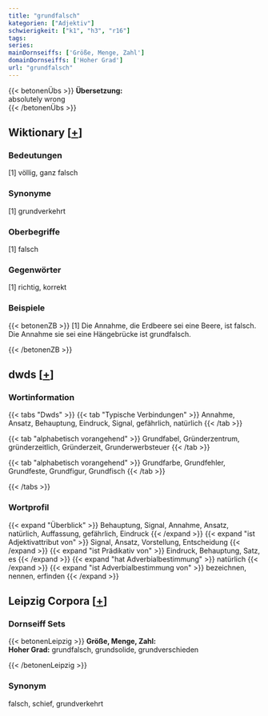 ```yaml
---
title: "grundfalsch"
kategorien: ["Adjektiv"]
schwierigkeit: ["k1", "h3", "r16"]
tags:
series:
mainDornseiffs: ['Größe, Menge, Zahl']
domainDornseiffs: ['Hoher Grad']
url: "grundfalsch"
---
```


{{< betonenÜbs >}}
**Übersetzung:**  
absolutely  wrong  
{{< /betonenÜbs >}}

## Wiktionary [[+](https://de.wiktionary.org/wiki/grundfalsch)]

### Bedeutungen
[1] völlig, ganz falsch  

### Synonyme
[1] grundverkehrt  

### Oberbegriffe
[1] falsch  

### Gegenwörter
[1] richtig, korrekt  

### Beispiele
{{< betonenZB >}}
[1] Die Annahme, die Erdbeere sei eine Beere, ist falsch. Die Annahme sie sei eine Hängebrücke ist grundfalsch.  

{{< /betonenZB >}}


## dwds [[+](https://www.dwds.de/wb/grundfalsch)]

### Wortinformation
{{< tabs "Dwds" >}}
{{< tab "Typische Verbindungen" >}}
Annahme, Ansatz, Behauptung, Eindruck, Signal, gefährlich, natürlich
{{< /tab >}}

{{< tab "alphabetisch vorangehend" >}}
Grundfabel, Gründerzentrum, gründerzeitlich, Gründerzeit, Grunderwerbsteuer
{{< /tab >}}

{{< tab "alphabetisch vorangehend" >}}
Grundfarbe, Grundfehler, Grundfeste, Grundfigur, Grundfisch
{{< /tab >}}

{{< /tabs >}}

### Wortprofil
{{< expand "Überblick" >}} Behauptung, Signal, Annahme, Ansatz, natürlich, Auffassung, gefährlich, Eindruck {{< /expand >}}
{{< expand "ist Adjektivattribut von" >}} Signal, Ansatz, Vorstellung, Entscheidung {{< /expand >}}
{{< expand "ist Prädikativ von" >}} Eindruck, Behauptung, Satz, es {{< /expand >}}
{{< expand "hat Adverbialbestimmung" >}} natürlich {{< /expand >}}
{{< expand "ist Adverbialbestimmung von" >}} bezeichnen, nennen, erfinden {{< /expand >}}

## Leipzig Corpora [[+](https://corpora.uni-leipzig.de/en/res?word=grundfalsch&corpusId=deu_newscrawl-public_2018)]

### Dornseiff Sets
{{< betonenLeipzig >}}
**Größe, Menge, Zahl:**  
**Hoher Grad:** grundfalsch, grundsolide, grundverschieden  

{{< /betonenLeipzig >}}

### Synonym
falsch, schief, grundverkehrt

